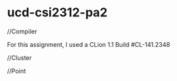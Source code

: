 # ucd-csi2312-pa2

//Compiler

For this assignment, I used a CLion 1.1 Build #CL-141.2348

//Cluster

//Point

